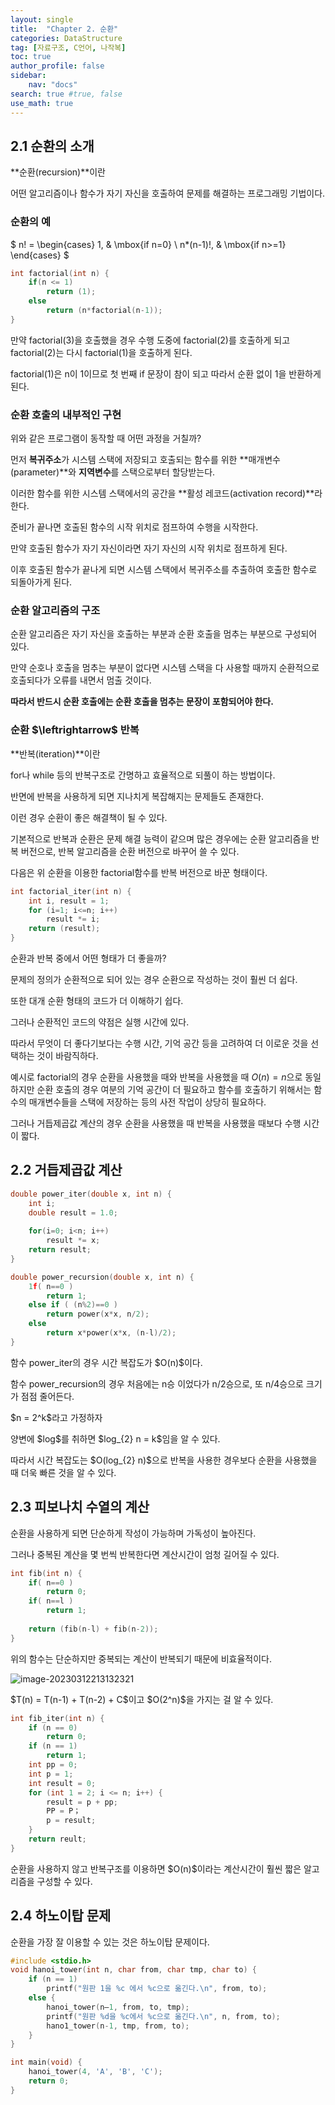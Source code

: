 ```yaml
---
layout: single
title:  "Chapter 2. 순환"
categories: DataStructure
tag: [자료구조, C언어, 나작복]
toc: true
author_profile: false
sidebar:
    nav: "docs"
search: true #true, false
use_math: true
---
```


## 2.1 순환의 소개

**순환(recursion)**이란 

어떤 알고리즘이나 함수가 자기 자신을 호출하여 문제를 해결하는 프로그래밍 기법이다.



### 순환의 예

$
n! = \begin{cases} 
1, & \mbox{if n=0} \\
n*(n-1)!, &  \mbox{if n>=1} 
\end{cases}
$

```c
int factorial(int n) {
    if(n <= 1)
        return (1);
    else
        return (n*factorial(n-1));
}
```

만약 factorial(3)을 호출했을 경우 수행 도중에 factorial(2)를 호출하게 되고 factorial(2)는 다시 factorial(1)을 호출하게 된다.

factorial(1)은 n이 1이므로 첫 번째 if 문장이 참이 되고 따라서 순환 없이 1을 반환하게 된다.



### 순환 호출의 내부적인 구현

위와 같은 프로그램이 동작할 때 어떤 과정을 거칠까?

먼저 **복귀주소**가 시스템 스택에 저장되고 호출되는 함수를 위한 **매개변수(parameter)**와 **지역변수**를 스택으로부터 할당받는다.

이러한 함수를 위한 시스템 스택에서의 공간을 **활성 레코드(activation record)**라 한다.

준비가 끝나면 호출된 함수의 시작 위치로 점프하여 수행을 시작한다. 

만약 호출된 함수가 자기 자신이라면 자기 자신의 시작 위치로 점프하게 된다.

이후 호출된 함수가 끝나게 되면 시스템 스택에서 복귀주소를 추출하여 호출한 함수로 되돌아가게 된다.



### 순환 알고리즘의 구조

순환 알고리즘은 자기 자신을 호출하는 부분과 순환 호출을 멈추는 부분으로 구성되어 있다.

만약 순호나 호출을 멈추는 부분이 없다면 시스템 스택을 다 사용할 때까지 순환적으로 호출되다가 오류를 내면서 멈출 것이다.

**따라서 반드시 순환 호출에는 순환 호출을 멈추는 문장이 포함되어야 한다.**



### 순환 **$\leftrightarrow\$** 반복

**반복(iteration)**이란

for나 while 등의 반복구조로 간명하고 효율적으로 되풀이 하는 방법이다.

반면에 반복을 사용하게 되면 지나치게 복잡해지는 문제들도 존재한다.

이런 경우 순환이 좋은 해결책이 될 수 있다.



기본적으로 반복과 순환은 문제 해결 능력이 같으며 많은 경우에는 순환 알고리즘을 반복 버전으로, 반복 알고리즘을 순환 버전으로 바꾸어 쓸 수 있다.

다음은 위 순환을 이용한 factorial함수를 반복 버전으로 바꾼 형태이다.

```c
int factorial_iter(int n) {
    int i, result = 1;
    for (i=1; i<=n; i++)
        result *= i;
    return (result);
}
```

순환과 반복 중에서 어떤 형태가 더 좋을까?

문제의 정의가 순환적으로 되어 있는 경우 순환으로 작성하는 것이 훨씬 더 쉽다.

또한 대개 순환 형태의 코드가 더 이해하기 쉽다.

그러나 순환적인 코드의 약점은 실행 시간에 있다.

따라서 무엇이 더 좋다기보다는 수행 시간, 기억 공간 등을 고려하여 더 이로운 것을 선택하는 것이 바람직하다.

예시로 factorial의 경우 순환을 사용했을 때와 반복을 사용했을 때 $O(n) = n$으로 동일하지만 순환 호출의 경우 여분의 기억 공간이 더 필요하고 함수를 호출하기 위해서는 함수의 매개변수들을 스택에 저장하는 등의 사전 작업이 상당히 필요하다.

그러나 거듭제곱값 계산의 경우 순환을 사용했을 때 반복을 사용했을 때보다 수행 시간이 짧다.



## 2.2 거듭제곱값 계산

```c
double power_iter(double x, int n) {
    int i;
    double result = 1.0;
    
    for(i=0; i<n; i++)
        result *= x;
    return result;
}
```

```c
double power_recursion(double x, int n) {
	1f( n==0 ) 
        return 1;
	else if ( (n%2)==0 )
		return power(x*x, n/2);
	else 
        return x*power(x*x, (n-l)/2);
}
```

함수 power_iter의 경우 시간 복잡도가 $O(n)\$이다.

함수 power_recursion의 경우 처음에는 n승 이었다가 n/2승으로, 또 n/4승으로 크기가 점점 줄어든다.

$n = 2^k\$라고 가정하자

양변에 $log\$를 취하면 $log_{2} n = k\$임을 알 수 있다.

따라서 시간 복잡도는 $O(log_{2} n)\$으로 반복을 사용한 경우보다 순환을 사용했을 때 더욱 빠른 것을 알 수 있다.



## 2.3 피보나치 수열의 계산

순환을 사용하게 되면 단순하게 작성이 가능하며 가독성이 높아진다.

그러나 중복된 계산을 몇 번씩 반복한다면 계산시간이 엄청 길어질 수 있다.

```c
int fib(int n) {
	if( n==0 ) 
        return 0;
	if( n==l ) 
        return 1;
	
    return (fib(n-l) + fib(n-2));
}
```

위의 함수는 단순하지만 중복되는 계산이 반복되기 때문에 비효율적이다.

![image-20230312213132321]({{site.url}}\images\2023-03-12-Review0312-DataStructure\image-20230312213132321.png)

$T(n) = T(n-1) + T(n-2) + C\$이고 $O(2^n)\$을 가지는 걸 알 수 있다.

```c
int fib_iter(int n) {
	if (n == 0) 
        return 0;
	if (n == 1) 
        return 1;
	int pp = 0;
	int p = 1;
	int result = 0;
	for (int 1 = 2; i <= n; i++) {
		result = p + pp;
		PP = P；
		p = result;
	}
	return reult;
}
```

순환을 사용하지 않고 반복구조를 이용하면 $O(n)\$이라는 계산시간이 훨씬 짧은 알고리즘을 구성할 수 있다.



## 2.4 하노이탑 문제

순환을 가장 잘 이용할 수 있는 것은 하노이탑 문제이다.

```c
#include <stdio.h>
void hanoi_tower(int n, char from, char tmp, char to) {
	if (n == 1) 
        printf("원판 1을 %c 에서 %c으로 옮긴다.\n", from, to);
	else {
		hanoi_tower(n—1, from, to, tmp);
		printf("원판 %d을 %c에서 %c으로 옮긴다.\n", n, from, to);
		hano1_tower(n-1, tmp, from, to);
	}
}

int main(void) {
	hanoi_tower(4, 'A', 'B', 'C');
	return 0;
}
```

